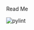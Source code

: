 Read Me

![pylint](https://code.research.uts.edu.au/%{project_path}/-/jobs/artifacts/%{commit_sha}/raw/pylint.svg?job=pylint)